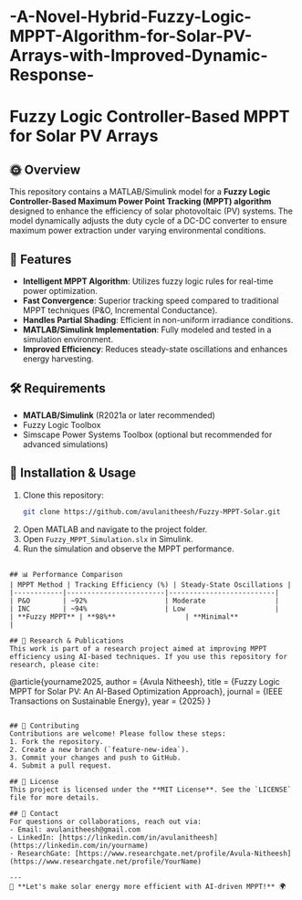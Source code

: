# -A-Novel-Hybrid-Fuzzy-Logic-MPPT-Algorithm-for-Solar-PV-Arrays-with-Improved-Dynamic-Response-

# Fuzzy Logic Controller-Based MPPT for Solar PV Arrays

## 🌞 Overview
This repository contains a MATLAB/Simulink model for a **Fuzzy Logic Controller-Based Maximum Power Point Tracking (MPPT) algorithm** designed to enhance the efficiency of solar photovoltaic (PV) systems. The model dynamically adjusts the duty cycle of a DC-DC converter to ensure maximum power extraction under varying environmental conditions.

## 📌 Features
- **Intelligent MPPT Algorithm**: Utilizes fuzzy logic rules for real-time power optimization.
- **Fast Convergence**: Superior tracking speed compared to traditional MPPT techniques (P&O, Incremental Conductance).
- **Handles Partial Shading**: Efficient in non-uniform irradiance conditions.
- **MATLAB/Simulink Implementation**: Fully modeled and tested in a simulation environment.
- **Improved Efficiency**: Reduces steady-state oscillations and enhances energy harvesting.

## 🛠 Requirements
- **MATLAB/Simulink** (R2021a or later recommended)
- Fuzzy Logic Toolbox
- Simscape Power Systems Toolbox (optional but recommended for advanced simulations)

## 🚀 Installation & Usage
1. Clone this repository:
   ```bash
   git clone https://github.com/avulanitheesh/Fuzzy-MPPT-Solar.git
   ```
2. Open MATLAB and navigate to the project folder.
3. Open `Fuzzy_MPPT_Simulation.slx` in Simulink.
4. Run the simulation and observe the MPPT performance.
```

## 📊 Performance Comparison
| MPPT Method | Tracking Efficiency (%) | Steady-State Oscillations |
|------------|------------------------|--------------------------|
| P&O        | ~92%                   | Moderate                 |
| INC        | ~94%                   | Low                      |
| **Fuzzy MPPT** | **98%**                 | **Minimal**                 |

## 🔬 Research & Publications
This work is part of a research project aimed at improving MPPT efficiency using AI-based techniques. If you use this repository for research, please cite:
```
@article{yourname2025,
  author = {Avula Nitheesh},
  title = {Fuzzy Logic MPPT for Solar PV: An AI-Based Optimization Approach},
  journal = {IEEE Transactions on Sustainable Energy},
  year = {2025}
}
```

## 🤝 Contributing
Contributions are welcome! Please follow these steps:
1. Fork the repository.
2. Create a new branch (`feature-new-idea`).
3. Commit your changes and push to GitHub.
4. Submit a pull request.

## 📜 License
This project is licensed under the **MIT License**. See the `LICENSE` file for more details.

## 📧 Contact
For questions or collaborations, reach out via:
- Email: avulanitheesh@gmail.com
- LinkedIn: [https://linkedin.com/in/avulanitheesh](https://linkedin.com/in/yourname)
- ResearchGate: [https://www.researchgate.net/profile/Avula-Nitheesh](https://www.researchgate.net/profile/YourName)

---
🌱 **Let's make solar energy more efficient with AI-driven MPPT!** 🌍

